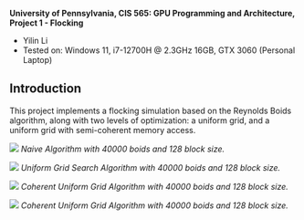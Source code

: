**University of Pennsylvania, CIS 565: GPU Programming and Architecture,
Project 1 - Flocking**

* Yilin Li 
* Tested on: Windows 11, i7-12700H @ 2.3GHz 16GB, GTX 3060 (Personal Laptop)

## Introduction
This project implements a flocking simulation based on the Reynolds Boids algorithm, along with two levels of optimization: a uniform grid, and a uniform grid with semi-coherent memory access.

![](images/Naive_40000boids.gif)
*Naive Algorithm with 40000 boids and 128 block size.*

![](images/Unifrom_40000boids.gif)
*Uniform Grid Search Algorithm with 40000 boids and 128 block size.*

![](images/Coherent_40000boids.gif)
*Coherent Uniform Grid Algorithm with 40000 boids and 128 block size.*

![](images/Coherent_100000boids.gif)
*Coherent Uniform Grid Algorithm with 40000 boids and 128 block size.*
